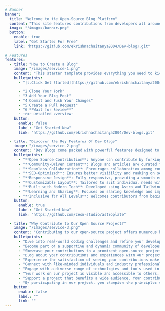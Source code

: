```yaml
---
# Banner
banner:
  title: "Welcome to the Open-Source Blog Platform"
  content: "This site features contributions from developers all around the world. You can contribute by forking our GitHub repository, adding your own blog posts, and submitting a pull request"
  image: "/images/banner.png"
  button:
    enable: true
    label: "Get Started For Free"
    link: "https://github.com/ekrishnachaitanya2004/Dev-blogs.git"

# Features
features:
  - title: "How to Create a Blog"
    image: "/images/service-1.png"
    content: "This starter template provides everything you need to kickstart your BLog Post."
    bulletpoints:
      - "[1.Click Get Started](https://github.com/ekrishnachaitanya2004/Dev-blogs)"

      - "2.Clone Your Fork"
      - "3.Add Your Blog Post"
      - "4.Commit and Push Your Changes"
      - "5.Create a Pull Request"
      - "6.**Wait for Review**"
      - "For Detailed Overview"
    button:
      enable: false
      label: "Get Started Now"
      link: "https://github.com/ekrishnachaitanya2004/Dev-blogs.git"

  - title: "Discover the Key Features Of Dev Blogs"
    image: "/images/service-2.png"
    content: "Dev Blogs come packed with powerful features designed to enhance your blogging experience:"
    bulletpoints:
      - "**Open Source Contribution**: Anyone can contribute by forking the repository and submitting pull requests."
      - "**Community-Driven Content**: Blogs and articles are curated from a diverse community of developers."
      - "**Seamless Collaboration**: Encourages collaboration among contributors through GitHub."
      - "**SEO-Optimized**: Ensures better visibility and ranking on search engines."
      - "**Responsive Design**: Fully responsive, providing a smooth experience on all devices."
      - "**Customizable Layout**: Tailored to suit individual needs with easy-to-modify templates."
      - "**Built with Modern Tech**: Developed using Astro and TailwindCSS for streamlined performance and styling."
      - "**Learning and Sharing**: Focuses on sharing knowledge and improving skills through real-world contributions."
      - "**Inclusive for All Levels**: Welcomes contributors from beginners to experts in the open-source community."
    button:
      enable: true
      label: "Get Started Now"
      link: "https://github.com/zeon-studio/astroplate"

  - title: "Why Contribute to Our Open Source Project?"
    image: "/images/service-3.png"
    content: "Contributing to our open-source project offers numerous benefits:"
    bulletpoints:
      - "Dive into real-world coding challenges and refine your development skills by contributing to our project. Gain hands-on experience with cutting-edge technologies and methodologies."
      - "Become part of a supportive and dynamic community of developers and tech enthusiasts. Collaborate, share knowledge, and learn from others in an open and inclusive environment."
      - "Showcase your contributions to a prominent open-source project on your resume and GitHub profile. Our project is recognized in the tech community, providing valuable exposure and potential career opportunities."
      - "Blog about your contributions and experiences with our project. Your insights and tutorials can help others get started, solve problems, and contribute effectively, fostering a collaborative learning environment."
      - "Experience the satisfaction of seeing your contributions make a tangible difference. Contributing to our project means helping others and being part of something impactful and meaningful."
      - "Connect with like-minded individuals and industry professionals. Our project offers numerous opportunities for collaboration, networking, and forging new professional relationships."
      - "Engage with a diverse range of technologies and tools used in our project. Leverage this experience to stay current with industry trends and expand your technical knowledge."
      - "Your work on our project is visible and accessible to others. It serves as a public testament to your skills, problem-solving abilities, and commitment to quality."
      - "Support a project that benefits a wide audience. Your contributions help enhance and maintain software that is freely available to individuals and organizations globally."
      - "By participating in our project, you champion the principles of open-source software: transparency, collaboration, and innovation. Help us build and improve tools that empower the tech community."
    button:
      enable: false
      label: ""
      link: ""
---
```

